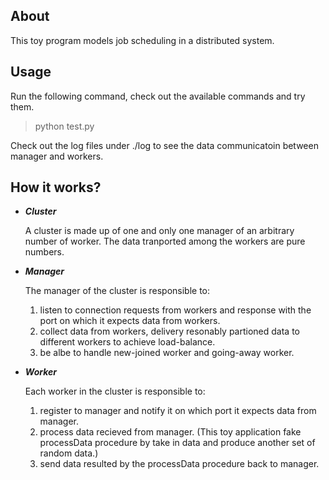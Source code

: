 About
------------
This toy program models job scheduling in a distributed system. 

Usage
------------
Run the following command, check out the available commands and try them.

> python test.py

Check out the log files under ./log to see the data communicatoin between manager and workers.

How it works?
------------
- ***Cluster***

  A cluster is made up of one and only one manager of an arbitrary number of worker. 
  The data tranported among the workers are pure numbers.
  
- ***Manager***

  The manager of the cluster is responsible to:
  
    1. listen to connection requests from workers and response with the port on which it expects data from workers.
    2. collect data from workers, delivery resonably partioned data to different workers to achieve load-balance.
    3. be albe to handle new-joined worker and going-away worker.
    
- ***Worker***
  
  Each worker in the cluster is responsible to:
  
    1. register to manager and notify it on which port it expects data from manager.
    2. process data recieved from manager. 
       (This toy application fake processData procedure by take in data and produce another set of random data.)
    3. send data resulted by the processData procedure back to manager.



